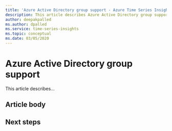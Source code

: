 ```yaml
---
title: 'Azure Active Directory group support - Azure Time Series Insights | Microsoft Docs'
description: This article describes Azure Active Directory group support.
author: deepakpalled
ms.author: dpalled
ms.service: time-series-insights
ms.topic: conceptual
ms.date: 03/05/2020
---
```


# Azure Active Directory group support

This article describes...

## Article body

## Next steps

<!-- [link](URL) -->

<!-- [link](URL) -->
